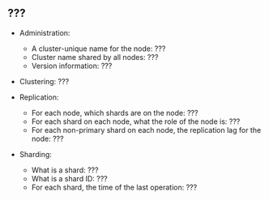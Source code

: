 ## ???
* Administration:
  * A cluster-unique name for the node: ???
  * Cluster name shared by all nodes: ???
  * Version information: ???

* Clustering: ???

* Replication:
  * For each node, which shards are on the node: ???
  * For each shard on each node, what the role of the node is: ???
  * For each non-primary shard on each node, the replication lag for the node: ???

* Sharding:
  * What is a shard: ???
  * What is a shard ID: ???
  * For each shard, the time of the last operation: ???
